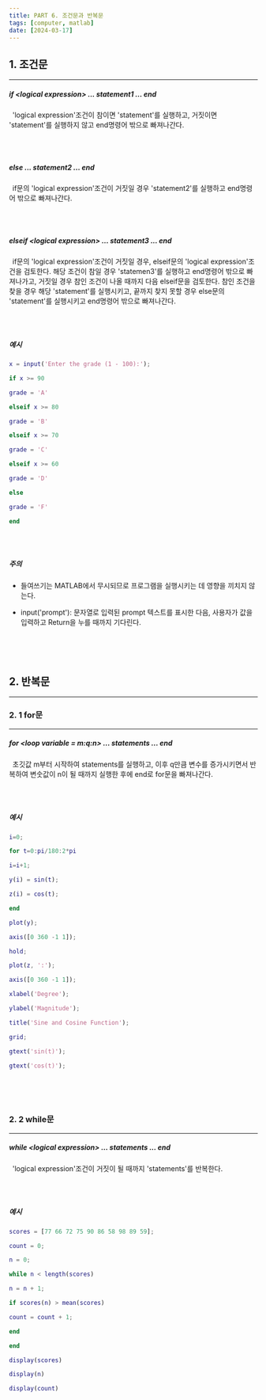 ```yaml
---
title: PART 6. 조건문과 반복문
tags: [computer, matlab]
date: [2024-03-17]
---
```

## 1. 조건문
<hr>

##### if \<logical expression> ... statement1 ... end

&ensp;'logical expression'조건이 참이면 'statement'를 실행하고, 거짓이면 'statement'를 실행하지 않고 end명령어 밖으로 빠져나간다.

<br>
<br>

##### else ... statement2 ... end

&ensp;if문의 'logical expression'조건이 거짓일 경우 'statement2'를 실행하고 end명령어 밖으로 빠져나간다.

<br>
<br>

##### elseif \<logical expression> ... statement3 ... end

&ensp;if문의 'logical expression'조건이 거짓일 경우, elseif문의 'logical expression'조건을 검토한다. 해당 조건이 참일 경우 'statemen3'를 실행하고 end명령어 밖으로 빠져나가고, 거짓일 경우 참인 조건이 나올 때까지 다음 elseif문을 검토한다. 참인 조건을 찾을 경우 해당 'statement'를 실행시키고, 끝까지 찾지 못할 경우 else문의 'statement'를 실행시키고 end명령어 밖으로 빠져나간다.

<br>
<br>

##### 예시

```matlab
x = input('Enter the grade (1 - 100):');

if x >= 90

grade = 'A'

elseif x >= 80

grade = 'B'

elseif x >= 70

grade = 'C'

elseif x >= 60

grade = 'D'

else

grade = 'F'

end
```

<br>
<br>

##### 주의

- 들여쓰기는 MATLAB에서 무시되므로 프로그램을 실행시키는 데 영향을 끼치지 않는다.
+ input('prompt'): 문자열로 입력된 prompt 텍스트를 표시한 다음, 사용자가 값을 입력하고 Return을 누를 때까지 기다린다.

<br>
<br>
<br>

## 2. 반복문
<hr>

### 2. 1 for문
<hr>

##### for \<loop variable = m:q:n> ... statements ... end

&ensp;초깃값 m부터 시작하여 statements를 실행하고, 이후 q만큼 변수를 증가시키면서 반복하여 변숫값이 n이 될 때까지 실행한 후에 end로 for문을 빠져나간다.

<br>
<br>

##### 예시

```matlab
i=0;

for t=0:pi/180:2*pi

i=i+1;

y(i) = sin(t);

z(i) = cos(t);

end

plot(y);

axis([0 360 -1 1]);

hold;

plot(z, ':');

axis([0 360 -1 1]);

xlabel('Degree');

ylabel('Magnitude');

title('Sine and Cosine Function');

grid;

gtext('sin(t)');

gtext('cos(t)');
```

<br>
<br>
<br>

### 2. 2 while문
<hr>

##### while \<logical expression> ... statements ... end

&ensp;'logical expression'조건이 거짓이 될 때까지 'statements'를 반복한다.

<br>
<br>

##### 예시

```matlab
scores = [77 66 72 75 90 86 58 98 89 59];

count = 0;

n = 0;

while n < length(scores)

n = n + 1;

if scores(n) > mean(scores)

count = count + 1;

end

end

display(scores)

display(n)

display(count)
```

<br>
<br>
<br>
